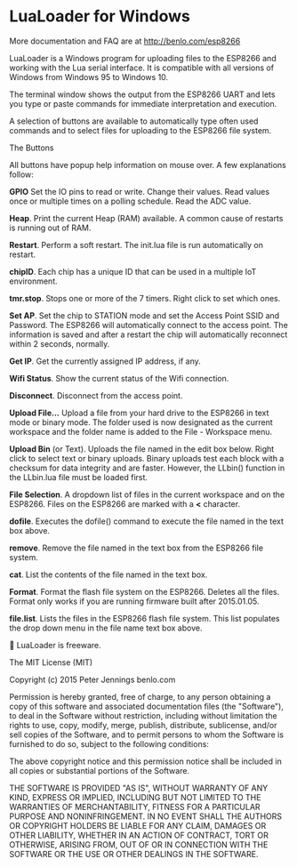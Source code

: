 LuaLoader for Windows
=====================

More documentation and FAQ are at http://benlo.com/esp8266

LuaLoader is a Windows program for uploading files to the ESP8266 and working with the Lua serial interface. It is compatible with all versions of Windows from Windows 95 to Windows 10.

The terminal window shows the output from the ESP8266 UART and lets you type or paste commands for immediate interpretation and execution.

A selection of buttons are available to automatically type often used commands and to select files for uploading to the ESP8266 file system.

The Buttons

All buttons have popup help information on mouse over. A few explanations follow:

<p>
<b>GPIO</b> Set the IO pins to read or write. Change their values. Read values once or multiple times
on a polling schedule. Read the ADC value.
</p>
<p>
<b>Heap</b>. Print the current Heap (RAM) available. A common cause of restarts is running out of RAM.
</p>
<p>
<b>Restart</b>. Perform a soft restart. The init.lua file is run automatically on restart.
</p>
<p>
<b>chipID</b>. Each chip has a unique ID that can be used in a multiple IoT environment.
</p>
<p>
<b>tmr.stop</b>. Stops one or more of the 7 timers. Right click to set which ones.
</p>
<p>
<b>Set AP</b>. Set the chip to STATION mode and set the Access Point SSID and Password. The ESP8266 will automatically connect to the access point. The information is saved and after a restart
the chip will automatically reconnect within 2 seconds, normally.
</p>
<p>
<b>Get IP</b>. Get the currently assigned IP address, if any.
</p>
<p>
<b>Wifi Status</b>. Show the current status of the Wifi connection.
</p>
<p>
<b>Disconnect</b>. Disconnect from the access point.
</p>
<p>
<b>Upload File...</b> Upload a file from your hard drive to the ESP8266 in text mode or binary mode.
The folder used is now designated as the current workspace and the folder name is added to the File -
Workspace menu.
</p>
<p>
<b>Upload Bin</b> (or Text). Uploads the file named in the edit box below. Right click to select
text or binary uploads. Binary uploads test each block with a checksum for data integrity
and are faster. However, the LLbin() function in the LLbin.lua file must be loaded first.
</p>
<p>
<b>File Selection</b>. A dropdown list of files in the current workspace and on the ESP8266.
Files on the ESP8266 are marked with a <b>&lt;</b> character.
</p>
<p>
<b>dofile</b>. Executes the dofile() command to execute the file named in the text box above.
</p>
<p>
<b>remove</b>. Remove the file named in the text box from the ESP8266 file system.
</p>
<p>
<b>cat</b>. List the contents of the file named in the text box.
</p>
<p>
<b>Format</b>. Format the flash file system on the ESP8266. Deletes all the files. Format only works
if you are running firmware built after 2015.01.05.
</p>
<p>
<b>file.list</b>. Lists the files in the ESP8266 flash file system. This list populates the drop
down menu in the file name text box above.
</p>


LuaLoader is freeware.

The MIT License (MIT)

Copyright (c) 2015 Peter Jennings benlo.com

Permission is hereby granted, free of charge, to any person obtaining a copy
of this software and associated documentation files (the "Software"), to deal
in the Software without restriction, including without limitation the rights
to use, copy, modify, merge, publish, distribute, sublicense, and/or sell
copies of the Software, and to permit persons to whom the Software is
furnished to do so, subject to the following conditions:

The above copyright notice and this permission notice shall be included in all
copies or substantial portions of the Software.

THE SOFTWARE IS PROVIDED "AS IS", WITHOUT WARRANTY OF ANY KIND, EXPRESS OR
IMPLIED, INCLUDING BUT NOT LIMITED TO THE WARRANTIES OF MERCHANTABILITY,
FITNESS FOR A PARTICULAR PURPOSE AND NONINFRINGEMENT. IN NO EVENT SHALL THE
AUTHORS OR COPYRIGHT HOLDERS BE LIABLE FOR ANY CLAIM, DAMAGES OR OTHER
LIABILITY, WHETHER IN AN ACTION OF CONTRACT, TORT OR OTHERWISE, ARISING FROM,
OUT OF OR IN CONNECTION WITH THE SOFTWARE OR THE USE OR OTHER DEALINGS IN THE
SOFTWARE.
